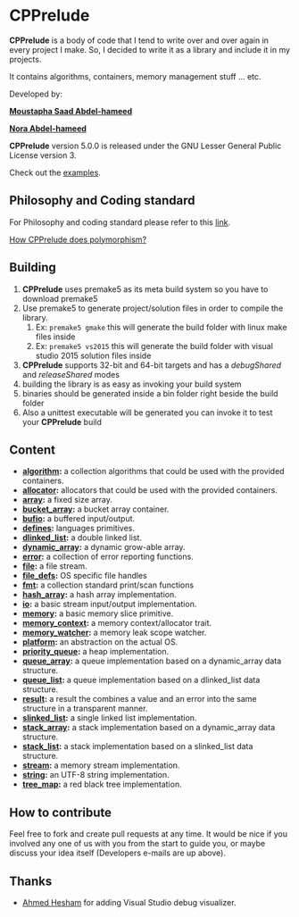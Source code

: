 # CPPrelude

**CPPrelude** is a body of code that I tend to write over and over again in every project I make. So, I decided to write it as a library and include it in my projects.

It contains algorithms, containers, memory management stuff ... etc.

Developed by:

**[Moustapha Saad Abdel-hameed](mailto:moustapha.saad.abdelhamed@gmail.com)**

**[Nora Abdel-hameed](mailto:nora.abdelhameed@gmail.com)**

**CPPrelude** version 5.0.0 is released under the GNU Lesser General Public License version 3.

Check out the [examples](scratch/src/examples.cpp).

## Philosophy and Coding standard

For Philosophy and coding standard please refer to this [link](https://moustaphasaad.github.io/2017/08/05/cpprelude/).

[How CPPrelude does polymorphism?](https://moustaphasaad.github.io/2018/01/06/How-CPPrelude-does-polymorphism/)

## Building

1. **CPPrelude** uses premake5 as its meta build system so you have to download premake5
2. Use premake5 to generate project/solution files in order to compile the library.
   1. Ex: `premake5 gmake` this will generate the build folder with linux make files inside
   2. Ex: `premake5 vs2015` this will generate the build folder with visual studio 2015 solution files inside
3. **CPPrelude** supports 32-bit and 64-bit targets and has a *debugShared* and *releaseShared* modes
4. building the library is as easy as invoking your build system
5. binaries should be generated inside a bin folder right beside the build folder
6. Also a unittest executable will be generated you can invoke it to test your **CPPrelude** build

## Content

- **[algorithm](docs/Files/algorithm.md):** a collection algorithms that could be used with the provided containers.
- **[allocator](docs/Files/allocator.md):** allocators that could be used with the provided containers.
- **[array](docs/Files/array.md):** a fixed size array.
- **[bucket_array](docs/Files/bucket_array.md):** a bucket array container.
- **[bufio](docs/Files/bufio.md):** a buffered input/output.
- **[defines](docs/Files/defines.md):** languages primitives.
- **[dlinked_list](docs/Files/dlinked_list.md):** a double linked list.
- **[dynamic_array](docs/Files/dynamic_array.md):** a dynamic grow-able array.
- **[error](docs/Files/error.md):** a collection of error reporting functions.
- **[file](docs/Files/file.md):** a file stream.
- **[file_defs](docs/Files/file_defs.md):** OS specific file handles
- **[fmt](docs/Files/fmt.md):** a collection standard print/scan functions
- **[hash_array](docs/Files/hash_array.md):** a hash array implementation.
- **[io](docs/Files/io.md):** a basic stream input/output implementation.
- **[memory](docs/Files/memory.md):** a basic memory slice primitive.
- **[memory_context](docs/Files/memory_context.md):** a memory context/allocator trait.
- **[memory_watcher](docs/Files/memory_watcher.md):** a memory leak scope watcher.
- **[platform](docs/Files/platform.md):** an abstraction on the actual OS.
- **[priority_queue](docs/Files/priority_queue.md):** a heap implementation.
- **[queue_array](docs/Files/queue_array.md):** a queue implementation based on a dynamic_array data structure.
- **[queue_list](docs/Files/queue_list.md):** a queue implementation based on a dlinked_list data structure.
- **[result](docs/Files/result.md):** a result the combines a value and an error into the same structure in a transparent manner.
- **[slinked_list](docs/Files/slinked_list.md):** a single linked list implementation.
- **[stack_array](docs/Files/stack_array.md):** a stack implementation based on a dynamic_array data structure.
- **[stack_list](docs/Files/stack_list.md):** a stack implementation based on a slinked_list data structure.
- **[stream](docs/Files/stream.md):** a memory stream implementation.
- **[string](docs/Files/string.md):** an UTF-8 string implementation.
- **[tree_map](docs/Files/tree_map.md):** a red black tree implementation.

## How to contribute

Feel free to fork and create pull requests at any time. It would be nice if you involved any one of us with you from the start to guide you, or maybe discuss your idea itself (Developers e-mails are up above).

## Thanks
- [Ahmed Hesham](mailto:ahesham@outlook.com) for adding Visual Studio debug visualizer.